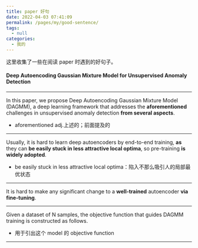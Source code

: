 ```yaml
---
title: paper 好句
date: 2022-04-03 07:41:09
permalink: /pages/my/good-sentence/
tags: 
  - null
categories: 
  - 我的
---
```


这里收集了一些在阅读 paper 时遇到的好句子。

#### Deep Autoencoding Gaussian Mixture Model for Unsupervised Anomaly Detection

---
In this paper, we propose Deep Autoencoding Gaussian Mixture Model (DAGMM), a deep learning framework that addresses the **aforementioned** challenges in unsupervised anomaly detection **from several aspects**.

+ aforementioned	adj.上述的；前面提及的

---

Usually, it is hard to learn deep autoencoders by end-to-end training, **as** they can **be easily stuck in less attractive local optima**, so pre-training **is widely adopted**.

+ be easily stuck in less attractive local optima：陷入不那么吸引人的局部最优状态

---

It is hard to make any significant change to a **well-trained** autoencoder **via fine-tuning**.

---

Given a dataset of N samples, the objective function that guides DAGMM training is constructed as follows.

+ 用于引出这个 model 的 objective function

---

